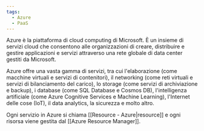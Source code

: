 ```yaml
---
tags:
  - Azure
  - PaaS
---
```

Azure è la piattaforma di cloud computing di Microsoft. È un insieme di servizi cloud che consentono alle organizzazioni di creare, distribuire e gestire applicazioni e servizi attraverso una rete globale di data center gestiti da Microsoft.

Azure offre una vasta gamma di servizi, tra cui l'elaborazione (come macchine virtuali e servizi di contenitori), il networking (come reti virtuali e servizi di bilanciamento del carico), lo storage (come servizi di archiviazione e backup), i database (come SQL Database e Cosmos DB), l'intelligenza artificiale (come Azure Cognitive Services e Machine Learning), l'Internet delle cose (IoT), il data analytics, la sicurezza e molto altro.

Ogni servizio in Azure si chiama [[Resource - Azure|resource]] e ogni risorsa viene gestita dal [[Azure Resource Manager]].